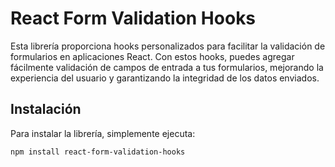 # React Form Validation Hooks

Esta librería proporciona hooks personalizados para facilitar la validación de formularios en aplicaciones React. Con estos hooks, puedes agregar fácilmente validación de campos de entrada a tus formularios, mejorando la experiencia del usuario y garantizando la integridad de los datos enviados.

## Instalación

Para instalar la librería, simplemente ejecuta:

```bash
npm install react-form-validation-hooks